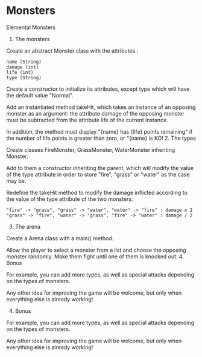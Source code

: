 # Monsters
Elemental Monsters
1. The monsters

Create an abstract Monster class with the attributes :

    name (String)
    damage (int)
    life (int)
    type (String)

Create a constructor to initialize its attributes, except type which will have the default value "Normal".

Add an instantiated method takeHit, which takes an instance of an opposing monster as an argument: the attribute damage of the opposing monster must be subtracted from the attribute life of the current instance.

In addition, the method must display "{name} has {life} points remaining" if the number of life points is greater than zero, or "{name} is KO!
2. The types

Create classes FireMonster, GrassMonster, WaterMonster inheriting Monster.

Add to them a constructor inheriting the parent, which will modify the value of the type attribute in order to store "fire", "grass" or "water" as the case may be.

Redefine the takeHit method to modify the damage inflicted according to the value of the type attribute of the two monsters:

    "fire" -> "grass", "grass" -> "water", "water" -> "fire" : damage x 2
    "grass" -> "fire", "water" -> "grass", "fire" -> "water" : damage / 2

3. The arena

Create a Arena class with a main() method.

Allow the player to select a monster from a list and choose the opposing monster randomly. Make them fight until one of them is knocked out.
4. Bonus

For example, you can add more types, as well as special attacks depending on the types of monsters.

Any other idea for improving the game will be welcome, but only when everything else is already working!

4. Bonus

For example, you can add more types, as well as special attacks depending on the types of monsters.

Any other idea for improving the game will be welcome, but only when everything else is already working!
